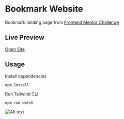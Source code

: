 # Bookmark Website

Bookmark landing page from [Frontend Mentor Challenge](https://www.frontendmentor.io/challenges/bookmark-landing-page-5d0b588a9edda32581d29158)

## Live Preview
[Open Site](https://brilliant-yeot-5fd40a.netlify.app/)
## Usage

Install dependencies

```
npm Install
```

Run Tailwind CLI

```
npm run watch
```

![Alt text](images/bookmark.png)
